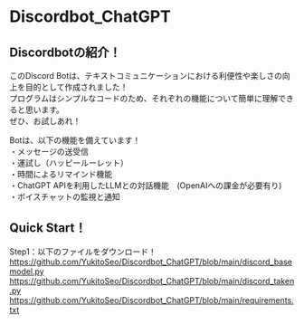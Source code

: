 # Discordbot_ChatGPT
## Discordbotの紹介！
このDiscord Botは、テキストコミュニケーションにおける利便性や楽しさの向上を目的として作成されました！  
プログラムはシンプルなコードのため、それぞれの機能について簡単に理解できると思います。  
ぜひ、お試しあれ！  

Botは、以下の機能を備えています！  
・メッセージの送受信  
・運試し（ハッピールーレット）  
・時間によるリマインド機能  
・ChatGPT APIを利用したLLMとの対話機能　(OpenAIへの課金が必要有り)  
・ボイスチャットの監視と通知  
  
## Quick Start！
Step1：以下のファイルをダウンロード！  
https://github.com/YukitoSeo/Discordbot_ChatGPT/blob/main/discord_basemodel.py  
https://github.com/YukitoSeo/Discordbot_ChatGPT/blob/main/discord_taken.py  
https://github.com/YukitoSeo/Discordbot_ChatGPT/blob/main/requirements.txt  
